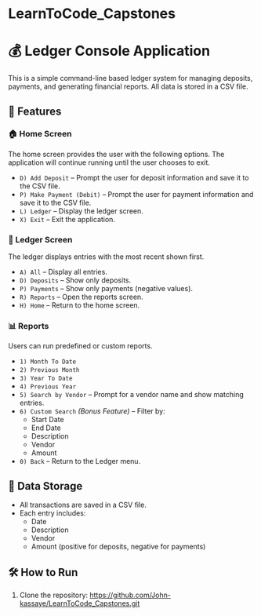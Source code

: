 # LearnToCode_Capstones
# 💰 Ledger Console Application

This is a simple command-line based ledger system for managing deposits, payments, and generating financial reports. All data is stored in a CSV file.

## 📌 Features

### 🏠 Home Screen
The home screen provides the user with the following options. The application will continue running until the user chooses to exit.

- `D) Add Deposit` – Prompt the user for deposit information and save it to the CSV file.
- `P) Make Payment (Debit)` – Prompt the user for payment information and save it to the CSV file.
- `L) Ledger` – Display the ledger screen.
- `X) Exit` – Exit the application.

### 📒 Ledger Screen
The ledger displays entries with the most recent shown first.

- `A) All` – Display all entries.
- `D) Deposits` – Show only deposits.
- `P) Payments` – Show only payments (negative values).
- `R) Reports` – Open the reports screen.
- `H) Home` – Return to the home screen.

### 📊 Reports
Users can run predefined or custom reports.

- `1) Month To Date`
- `2) Previous Month`
- `3) Year To Date`
- `4) Previous Year`
- `5) Search by Vendor` – Prompt for a vendor name and show matching entries.
- `6) Custom Search` *(Bonus Feature)* – Filter by:
  - Start Date
  - End Date
  - Description
  - Vendor
  - Amount
- `0) Back` – Return to the Ledger menu.

## 💾 Data Storage

- All transactions are saved in a CSV file.
- Each entry includes:
  - Date
  - Description
  - Vendor
  - Amount (positive for deposits, negative for payments)

## 🛠 How to Run

1. Clone the repository:
    https://github.com/John-kassaye/LearnToCode_Capstones.git

